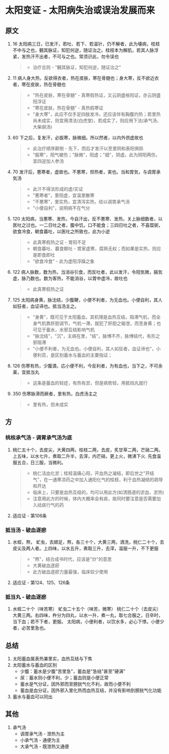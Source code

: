 # 太阳变证 - 太阳病失治或误治发展而来
## 原文
1. 16 太阳病三日，已发汗，若吐、若下、若温针，仍不解者，此为壊病，桂枝不中与之也，観其脉证，知犯何逆，随证治之。桂枝本为解肌，若其人脉浮紧，发热汗不出者，不可与之也。常须识此，勿令误也
    > * 治疗总则 - "観其脉证，知犯何逆，随证治之"
2. 11 病人身大热，反欲得衣者，热在皮肤，寒在骨髄也；身大寒，反不欲近衣者，寒在皮肤，热在骨髄也
    > * "热在皮肤，寒在骨髄" - 真寒假热证，又云阴盛格阳证，亦云阴盛阳浮证
    > * "寒在皮肤，热在骨髄" - 真热假寒证
    > * "身大寒"，此应不仅手足四肢发冷，还应该伴有胸腹灼热；若里热尚未成实，则宜用清法(白虎堂)，若成实了，则应用下法(承气汤、大柴胡汤)
3. 60 下之后，复发汗，必振寒，脉微细。所以然者，以内外倶虚故也
    > * 此治疗顺序颠倒 - 先下，而后才发汗以至里阴和表阳俱损
    > * "振寒"，阳气被伤；"脉微"，阳虚；"细"，阴虚。此为阴阳两伤，宜四逆加人参汤
4. 70 发汗后，悪寒者，虚故也。不悪寒，但热者，実也。当和胃気，与调胃承気汤
    > * 此汗不得法形成的虚/实证
    > * "悪寒者"，里阳虚，宜温里散寒
    > * "不悪寒"，里实热，宜清泻实热，给以调胃承气汤
    > * "小便自利"，说明病不在气分
5. 120 太阳病，当悪寒、发热，今自汗出，反不悪寒、发热，关上脉细数者，以医吐之过也。一二日吐之者，腹中饥，口不能食；三四日吐之者，不喜糜粥，欲食冷食，朝食暮吐，以医吐之所致也，此为小逆
    > * 此真寒假热之证 - 胃阳不足
    > * 朝食暮吐、暮食朝吐 - 胃家虚寒，腐熟无权；而如果是实热，则应是即食即吐
    > * "欲食冷食" - 此为虚阳浮躁之象
6. 122 病人脉数，数为热，当消谷引食，而反吐者，此以发汗，令阳気微，膈気虚，脉乃数也。数为客热，不能消谷，以胃中虚冷，故吐也
    > * 此真寒假热之证
7. 125 太阳病身黄，脉沈结，少腹鞕，小便不利者，为无血也。小便自利，其人如狂者，血证谛也。抵当汤主之。
    > * "身黄"，既可见于太阳蓄血，其机理是血热互结，阻滞气机，而全身气机靠肝胆调节，气机一滞，就犯了肝胆之输泄，而至身黄；也可见于蓄水，水邪互结影响气机
    > * "脉沈结"，"沉"，主病在里，"结"，脉博不齐，脉博结代，有形之邪阻滞
    > * "小便不利者，为无血也。小便自利，其人如狂者，血证谛也"，小便利否，是区别蓄水与蓄血的主要指证；
8. 126 伤寒有热，少腹満，応小便不利，今反利者，为有血也，当下之，不可余薬，宜抵当丸
    > * 这条是蓄血的轻症，有热有淤，但是病势轻，用抵挡丸就行
9.  350 伤寒脉滑而厥者，里有热，白虎汤主之
    > * 里有热，但未成实

## 方
### 桃核承气汤 - 调胃承气汤为底
1. 桃仁五十个，去皮尖，大黄四两，桂枝二两，去皮，炙甘草二两，芒硝二两。上五味，以水七升，煮取二升半，去滓，内芒硝，更上火，微沸下火. 先食温服五合，日三服，当微利。
    > * 桃仁活血化淤；桂枝温痛心阳，开血热之凝结，即后世之"开结气"，在一通寒凉药之中加入通阳化气的桂枝，利于血热凝结的疏导和开达
    > * 临床上，只要是血热互结的，均可以用此方(如清肠道的淤血、淤热)
    > * 注意用此方的时候，体内大概率会有痰，故同时要注意是否需要加入祛痰行气的药
2. 适应证 - 第106条

### 抵当汤 - 破血逐瘀
1. 水蛭，熬， 虻虫，去翅足，熬，各三十个，大黄三两，酒洗，桃仁二十个，去皮尖及两人者。上四味，以水五升，煮取三升，去滓，温服一升，不下更服
    > * "熬"，结合成书时代，应该是"炒"的意思
    > * 大黄破血逐瘀
    > * 此方破血逐瘀力量最强，临床较少使用
2. 适应证 - 第124、125、126条

### 抵当丸 - 破血逐瘀
1.  水蛭二十个（味苦寒） 虻虫二十五个（味苦，微寒） 桃仁二十个（去皮尖） 大黄三两。右四味，杵分为四丸，以水一升，煮一丸，取七合服之，日卒时，当下血；若不下者，更服。 太阳病，小便利者，以饮水多，必心下悸。小便少者，必苦里急也。
   
## 总结
1. 太阳蓄血属表热兼里实，血热互结与下焦
2. 太阳蓄水与蓄血的区别
   * 少腹：蓄水是少腹"苦里急"，蓄血是"急结"甚至"硬满"
   * 尿：蓄水则小便不利，少；蓄血则是小便正常
   * 蓄水是气分证，因外邪而至膀胱气化不利，故而小便不利
   * 蓄血是血分证，因外邪入里化热而血热互结，并没有影响到膀胱气化功能
3. 蓄水与蓄血可以同出

## 其他
1. 承气汤
   * 调胃承气汤 - 泄热为主
   * 小承气汤 - 通便为主
   * 大承气汤 - 既泄热又通便
